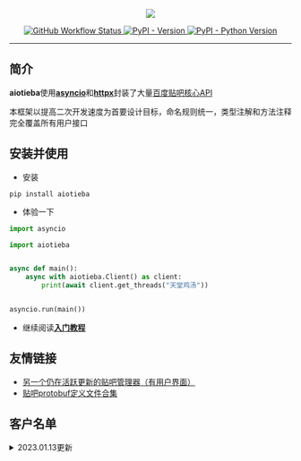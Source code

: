 <p align="center">

<a href="https://socialify.git.ci">
    <img src="https://raw.githubusercontent.com/Starry-OvO/aiotieba/master/docs/img/aiotieba.svg">
</a>

</p>

<div align="center">
<p>
<a href="https://github.com/Starry-OvO/aiotieba/actions">
    <img src="https://img.shields.io/github/actions/workflow/status/Starry-OvO/aiotieba/CI.yml?branch=develop&label=CI&logo=github" alt="GitHub Workflow Status">
</a>
<a href="https://pypi.org/project/aiotieba">
    <img src="https://img.shields.io/pypi/v/aiotieba?color=g" alt="PyPI - Version">
</a>
<a href="https://pypi.org/project/aiotieba">
    <img src="https://img.shields.io/pypi/pyversions/aiotieba" alt="PyPI - Python Version">
</a>
</p>
</div>

---

## 简介

**aiotieba**使用[**asyncio**](https://docs.python.org/zh-cn/3/library/asyncio.html)和[**httpx**](https://github.com/encode/httpx)封装了大量[百度贴吧核心API](https://github.com/Starry-OvO/aiotieba/blob/master/aiotieba/client)

本框架以提高二次开发速度为首要设计目标，命名规则统一，类型注解和方法注释完全覆盖所有用户接口

## 安装并使用

+ 安装

```shell
pip install aiotieba
```

+ 体验一下

```python
import asyncio

import aiotieba


async def main():
    async with aiotieba.Client() as client:
        print(await client.get_threads("天堂鸡汤"))


asyncio.run(main())
```

+ 继续阅读[**入门教程**](https://v-8.top/tutorial/start)

## 友情链接

+ [另一个仍在活跃更新的贴吧管理器（有用户界面）](https://github.com/dog194/TiebaManager)
+ [贴吧protobuf定义文件合集](https://github.com/n0099/tbclient.protobuf)

## 客户名单

<details><summary>2023.01.13更新</summary>

|      吧名      | 关注用户数 | 最近29天日均访问量 | 日均主题帖数 | 日均回复数 |
| :------------: | :--------: | :----------------: | :----------: | :--------: |
|    抗压背锅    | 4,559,088  |      809,881       |    1,458     |   69,858   |
|     孙笑川     | 3,183,042  |      681,571       |    6,157     |  205,739   |
|    lol半价     | 2,004,582  |      112,378       |    2,030     |   48,063   |
|      宫漫      | 1,483,956  |       42,271       |     150      |   2,309    |
|    逆水寒ol    |  766,614   |       44,014       |     181      |   3,278    |
|    新孙笑川    |  543,607   |       43,620       |     302      |   15,348   |
|     vtuber     |  221,155   |       11,315       |      61      |    929     |
|     asoul      |  155,754   |       9,692        |      52      |    316     |
|      嘉然      |   59,529   |       11,070       |      79      |   1,120    |
|      向晚      |   30,770   |       6,391        |      43      |    561     |
|      贝拉      |   21,788   |       7,496        |      33      |    541     |
|      乃琳      |   17,342   |       3,509        |      19      |    238     |
| vtuber自由讨论 |   17,235   |       4,532        |      1       |     28     |

</details>
